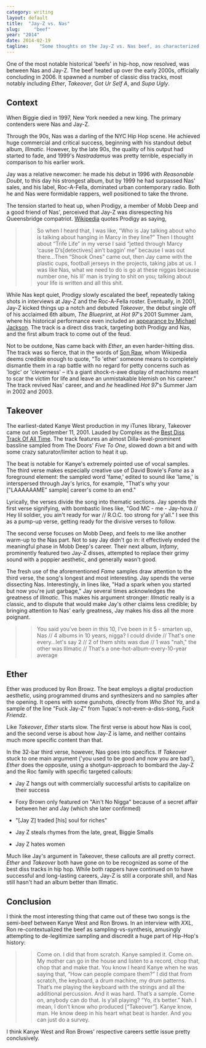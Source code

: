```yaml
---
category: writing
layout: default
title:  "Jay-Z vs. Nas"
slug:     "beef"
year: "2014"
date: 2014-02-19
tagline:    "Some thoughts on the Jay-Z vs. Nas beef, as characterized by *Ether* and *Takeover*"
---
```

One of the most notable historical 'beefs' in hip-hop, now resolved, was between Nas and Jay-Z. The beef heated up over the early 2000s, officially concluding in 2006. It spawned a number of classic diss tracks, most notably including *Ether*, *Takeover*, *Got Ur Self A*, and *Supa Ugly*.

## Context

When Biggie died in 1997, New York needed a new king. The primary contenders were Nas and Jay-Z.

Through the 90s, Nas was a darling of the NYC Hip Hop scene. He achieved huge commercial and critical success, beginning with his standout debut album, *Illmatic*. However, by the late 90s, the quality of his output had started to fade, and 1999's *Nastradamus* was pretty terrible, especially in comparison to his earlier work.

<!--more-->

Jay was a relative newcomer: he made his debut in 1996 with *Reasonable Doubt*, to this day his strongest album, but by 1999 he had surpassed Nas' sales, and his label, Roc-A-Fella, dominated urban contemporary radio. Both he and Nas were formidable rappers, well positioned to take the throne.

The tension started to heat up, when Prodigy, a member of Mobb Deep and a good friend of Nas', perceived that Jay-Z was disrespecting his Queensbridge compatriot. [Wikipedia](http://en.wikipedia.org/wiki/Jay-Z%E2%80%93Nas_feud) quotes Prodigy as saying,

>> So when I heard that, I was like, “Who is Jay talking about who is talking about hanging in Marcy in they line?” Then I thought about “Trife Life” in my verse I said “jetted through Marcy ‘cause D’s[detectives] ain’t baggin’ me” because I was out there...Then “Shook Ones” came out, then Jay came with the plastic cups, football jerseys in the projects, taking jabs at us. I was like Nas, what we need to do is go at these niggas because number one, his lil’ man is trying to shit on you; talking about your life is written and all this shit.

While Nas kept quiet, Prodigy slowly escalated the beef, repeatedly taking shots in interviews at Jay-Z and the Roc-A-Fella roster. Eventually, in 2001, Jay-Z kicked things up a notch and debuted *Takeover*, the debut single off of his acclaimed 6th album, *The Blueprint*, at *Hot 97*'s 2001 Summer Jam, where his historical performance even included an [appearance by Michael Jackson](http://www.defjam.com/from-the-vault-jay-z-brings-out-michael-jackson-at-2001-hot97fm-summer-jam/). The track is a direct diss track, targeting both Prodigy and Nas, and the first album track to come out of the feud.

Not to be outdone, Nas came back with *Ether*, an even harder-hitting diss. The track was so fierce, that in the words of [Son Raw](http://passionweiss.com/2012/09/11/the-25-greatest-outdated-rap-slang-words/), whom Wikipedia deems credible enough to quote, “To 'ether' someone means to completely dismantle them in a rap battle with no regard for petty concerns such as 'logic' or 'cleverness' – it’s a giant shock-n-awe display of machismo meant to scar the victim for life and leave an unmistakable blemish on his career." The track revived Nas' career, and and *he* headlined *Hot 97*'s Summer Jam in 2002 and 2003.

## Takeover

The earliest-dated Kanye West production in my iTunes library, Takeover came out on September 11, 2001. Lauded by Complex as the [Best Diss Track Of All Time](http://www.complex.com/music/2011/06/the-50-best-hip-hop-diss-songs/jay-z-takeover-2001). The track features an almost Dilla-level-prominent bassline sampled from The Doors' *Five To One*, slowed down a bit and with some crazy saturator/limiter action to heat it up.

The beat is notable for Kanye's extremely pointed use of vocal samples. The third verse makes especially creative use of David Bowie's *Fame* as a foreground element: the sampled word 'fame,' edited to sound like 'lame,' is interspersed through Jay's lyrics, for example, "That's why your ["LAAAAAAME" sample] career's come to an end."

Lyrically, the verses divide the song into thematic sections. Jay spends the first verse signifying, with bombastic lines like, "God MC - me - Jay-hova // Hey lil soldier, you ain't ready for war // R.O.C. too strong for y'all." I see this as a pump-up verse, getting ready for the divisive verses to follow.

The second verse focuses on Mobb Deep, and feels to me like another warm-up to the Nas part. Not to say Jay didn't go in: it effectively ended the meaningful phase in Mobb Deep's career. Their next album, *Infamy*, prominently featured two Jay-Z disses, attempted to replace their grimy sound with a poppier aesthetic, and generally wasn't good.

The fresh use of the aforementioned *Fame* samples draw attention to the third verse, the song's longest and most interesting. Jay spends the verse dissecting Nas. Interestingly, in lines like, "Had a spark when you started but now you're just garbage," Jay several times acknowledges the greatness of *Illmatic*. This makes his argument stronger: *Illmatic* really is a classic, and to dispute that would make Jay's other claims less credible; by bringing attention to Nas' early greatness, Jay makes his diss all the more poignant.

>>	You said you've been in this 10, I've been in it 5 - smarten up, Nas //
>>	4 albums in 10 years, nigga? I could divide //
>>	That's one every...let's say 2 //
>>	2 of them shits was due //
>>	1 was "nah," the other was Illmatic //
>>	That's a one-hot-album-every-10-year average

## Ether

Ether was produced by Ron Browz. The beat employs a digital production aesthetic, using programmed drums and synthesizers and no samples after the opening. It opens with some gunshots, directly from *Who Shot Ya*, and a sample of the line "Fuck Jay-Z" from Tupac's not-even-a-diss-song, *Fuck Friendz*.

Like *Takeover*, *Ether* starts slow. The first verse is about how Nas is cool, and the second verse is about how Jay-Z is lame, and neither contains much more specific content than that.

 In the 32-bar third verse, however, Nas goes into specifics. If *Takeover* stuck to one main argument ('you used to be good and now you are bad'), *Ether* does the opposite, using a shotgun-approach to bombard the Jay-Z and the Roc family with specific targeted callouts:

*	Jay Z hangs out with commercially successful artists to capitalize on their success

*	Foxy Brown only featured on "Ain't No Nigga" because of a secret affair between her and Jay (which she later confirmed)

*	"[Jay Z] traded [his] soul for riches"

*	Jay Z steals rhymes from the late, great, Biggie Smalls

*	Jay Z hates women

Much like Jay's argument in Takeover, these callouts are all pretty correct. *Ether* and *Takeover* both have gone on to be recognized as some of the best diss tracks in hip hop. While both rappers have continued on to have successful and long-lasting careers, Jay-Z is still a corporate shill, and Nas still hasn't had an album better than Illmatic.

## Conclusion

I think the most interesting thing that came out of these two songs is the semi-beef between Kanye West and Ron Brows. In an interview with *XXL*, Ron re-contextualized the beef as sampling-vs-synthesis, amusingly attempting to de-legitimize sampling and discredit a huge part of Hip-Hop's history:

>>	Come on. I did that from scratch. Kanye sampled it. Come on. My mother can go in the house and listen to a record, chop that, chop that and make that. You know I heard Kanye when he was saying that, “How can people compare them?” I did that from scratch, the keyboard, a drum machine, my drum patterns. That’s me playing the keyboard with the strings and all the additional percussion. And it was hard. That’s a sample. Come on, anybody can do that. Is y’all playing? “Yo, it’s better.” Nah. I mean, I don’t know who produced [“Takeover”]. Kanye know, man. He know deep in his heart what beat is harder. And you can just do a survey.

I think Kanye West and Ron Brows' respective careers settle issue pretty conclusively.
